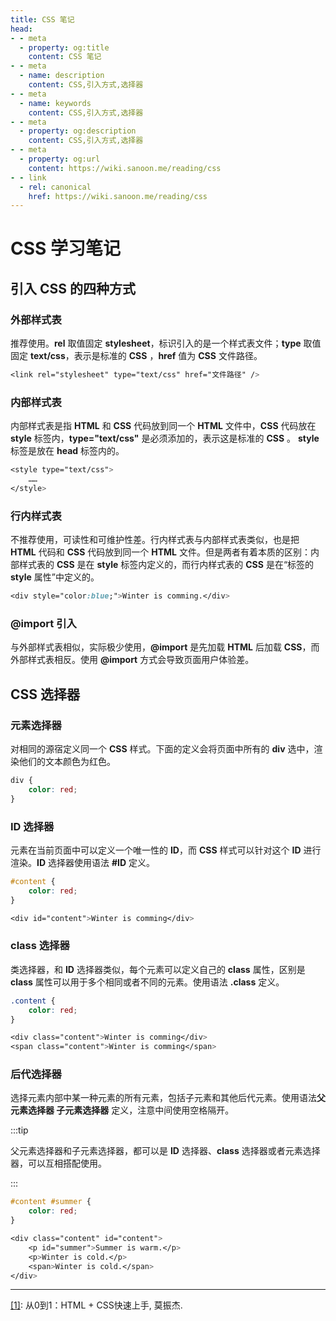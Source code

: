 ```yaml
---
title: CSS 笔记
head:
- - meta
  - property: og:title
    content: CSS 笔记
- - meta
  - name: description
    content: CSS,引入方式,选择器
- - meta
  - name: keywords
    content: CSS,引入方式,选择器
- - meta
  - property: og:description
    content: CSS,引入方式,选择器
- - meta
  - property: og:url
    content: https://wiki.sanoon.me/reading/css
- - link
  - rel: canonical
    href: https://wiki.sanoon.me/reading/css
---
```


# **CSS** 学习笔记

## 引入 **CSS** 的四种方式

### 外部样式表

推荐使用。**rel** 取值固定 **stylesheet**，标识引入的是一个样式表文件；**type** 取值固定 **text/css**，表示是标准的 **CSS** ，**href** 值为 **CSS** 文件路径。

```css
<link rel="stylesheet" type="text/css" href="文件路径" />
```

### 内部样式表

内部样式表是指 **HTML** 和 **CSS** 代码放到同一个 **HTML** 文件中，**CSS** 代码放在 **style** 标签内，**type="text/css"** 是必须添加的，表示这是标准的 **CSS** 。 **style** 标签是放在 **head** 标签内的。

```css
<style type="text/css">
    ……
</style>
```

### 行内样式表

不推荐使用，可读性和可维护性差。行内样式表与内部样式表类似，也是把 **HTML** 代码和 **CSS** 代码放到同一个 **HTML** 文件。但是两者有着本质的区别：内部样式表的 **CSS** 是在 **style** 标签内定义的，而行内样式表的 **CSS** 是在“标签的 **style** 属性”中定义的。

```css
<div style="color:blue;">Winter is comming.</div>
```

### @import 引入

与外部样式表相似，实际极少使用，**@import** 是先加载 **HTML** 后加载 **CSS**，而外部样式表相反。使用 **@import** 方式会导致页面用户体验差。



## **CSS** 选择器

### 元素选择器

对相同的源宿定义同一个 **CSS** 样式。下面的定义会将页面中所有的 **div** 选中，渲染他们的文本颜色为红色。

```css
div {
    color: red;
}
```

### **ID** 选择器

元素在当前页面中可以定义一个唯一性的 **ID**，而 **CSS** 样式可以针对这个 **ID** 进行渲染。**ID** 选择器使用语法 **#ID** 定义。

```css
#content {
    color: red;
}

<div id="content">Winter is comming</div>
```

### **class** 选择器

类选择器，和 **ID** 选择器类似，每个元素可以定义自己的 **class** 属性，区别是 **class** 属性可以用于多个相同或者不同的元素。使用语法 **.class** 定义。

```css
.content {
    color: red;
}

<div class="content">Winter is comming</div>
<span class="content">Winter is comming</span>
```

### 后代选择器

选择元素内部中某一种元素的所有元素，包括子元素和其他后代元素。使用语法**父元素选择器 子元素选择器** 定义，注意中间使用空格隔开。

:::tip

父元素选择器和子元素选择器，都可以是 **ID** 选择器、**class** 选择器或者元素选择器，可以互相搭配使用。 

:::


```css
#content #summer {
    color: red;
}

<div class="content" id="content">
    <p id="summer">Summer is warm.</p>
    <p>Winter is cold.</p>
    <span>Winter is cold.</span>
</div>
```

    
    
---

[[1]](https://book.douban.com/subject/34897696): 从0到1：HTML + CSS快速上手, 莫振杰.


